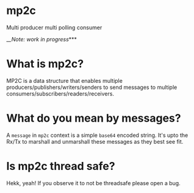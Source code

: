 # mp2c
Multi producer multi polling consumer

_*_Note: work in progress**** 

# What is mp2c?
MP2C is a data structure that enables multiple producers/publishers/writers/senders to send messages to multiple consumers/subscribers/readers/receivers.

# What do you mean by messages?
A `message` in `mp2c` context is a simple `base64` encoded string. It's upto the Rx/Tx to marshall and unmarshall these messages as they best see fit.

# Is mp2c thread safe?
Hekk, yeah! If you observe it to not be threadsafe please open a bug.
